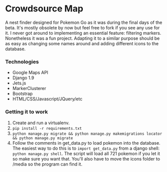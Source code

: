 # Crowdsource Map
A nest finder designed for Pokemon Go as it was during the final days of the beta. It's mostly obsolete by now but feel free to fork if you see any use for it. I never got around to implementing an essential feature: filtering markers. Nonetheless it was a fun project. Adapting it to a similar purpose should be as easy as changing some names around and adding different icons to the database.

### Technologies
- Google Maps API
- Django 1.9
- Jets.js
- MarkerClusterer
- Bootstrap
- HTML/CSS/Javascript/JQuery/etc

### Getting it to work
1. Create and run a virtualenv.
2. ```pip install -r requirements.txt```
3. ```python manage.py migrate && python manage.py makemigrations locator && python manage.py migrate```
3. Follow the comments in get_data.py to load pokemon into the database. The easiest way to do this is to ```import get_data.py``` from a django shell: ```python manage.py shell```. The script will load all 721 pokemon if you let it so make sure you want that. You'll also have to move the icons folder to /media so the program can find it.
